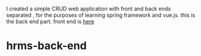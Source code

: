 
I created a simple CRUD web application with front and back ends separated , for the purposes of learning spring framework and vue.js. this is the back end part.
front end is [here](https://github.com/songliansheng/hrms-front-end)
# hrms-back-end
 
